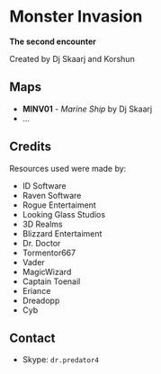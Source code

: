 Monster Invasion
================

**The second encounter**

Created by Dj Skaarj and Korshun

## Maps ##

* **MINV01** - *Marine Ship* by Dj Skaarj
* ...

## Credits ##

Resources used were made by:

* ID Software
* Raven Software
* Rogue Entertaiment
* Looking Glass Studios
* 3D Realms
* Blizzard Entertaiment
* Dr. Doctor
* Tormentor667
* Vader
* MagicWizard
* Captain Toenail
* Eriance
* Dreadopp
* Cyb

## Contact ##

* Skype: `dr.predator4`